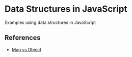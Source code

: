 # Data Structures in JavaScript

Examples using data structures in JavaScript

## References

- [Map vs Object](https://softwareengineering.stackexchange.com/a/290520)
